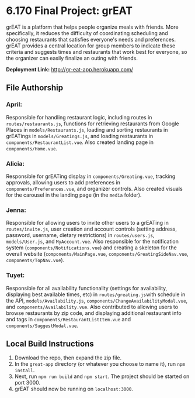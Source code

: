 # 6.170 Final Project: grEAT
grEAT is a platform that helps people organize meals with friends. More specifically, it reduces the difficulty of coordinating scheduling and choosing restaurants that satisfies everyone's needs and preferences. grEAT provides a central location for group members to indicate these criteria and suggests times and restaurants that work best for everyone, so the organizer can easily finalize an outing with friends.

**Deployment Link:** http://gr-eat-app.herokuapp.com/

## File Authorship
### April:
Responsible for handling restaurant logic, including routes in `routes/restaurants.js`, functions for retrieving restaurants from Google Places in `models/Restaurants.js`, loading and sorting restaurants in grEATings in `models/Greatings.js`, and loading restaurants in `components/RestaurantList.vue`. Also created landing page in `components/Home.vue`.

### Alicia:
Responsible for grEATing display in `components/Greating.vue`, tracking approvals, allowing users to add preferences in `components/Preferences.vue`, and organizer controls. Also created visuals for the carousel in the landing page (in the `media` folder).

### Jenna:
Responsible for allowing users to invite other users to a grEATing in `routes/invite.js`, user creation and account controls (setting address, password, username, dietary restrictions) in `routes/users.js`, `models/User.js`, and `MyAccount.vue`. Also responsible for the notification system (`components/Notifications.vue`) and creating a skeleton for the overall website (`components/MainPage.vue`, `components/GreatingSideNav.vue`, `components/TopNav.vue`).

### Tuyet:
Responsible for all availability functionality (settings for availability, displaying best available times, etc) in `routes/greating.js`with schedule in the API, `models/Availability.js`, `components/ChangeAvailabilityModal.vue`,  and `components/Availability.vue`. Also contributed to allowing users to browse restaurants by zip code, and displaying additional restaurant info and tags in `components/RestaurantListItem.vue` and `components/SuggestModal.vue`.

## Local Build Instructions
1. Download the repo, then expand the zip file.
2. In the `great-app` directory (or whatever you choose to name it), run `npm install`.
3. Next, run `npm run build` and `npm start`. The project should be started on port 3000.
4. grEAT should now be running on `localhost:3000`.
